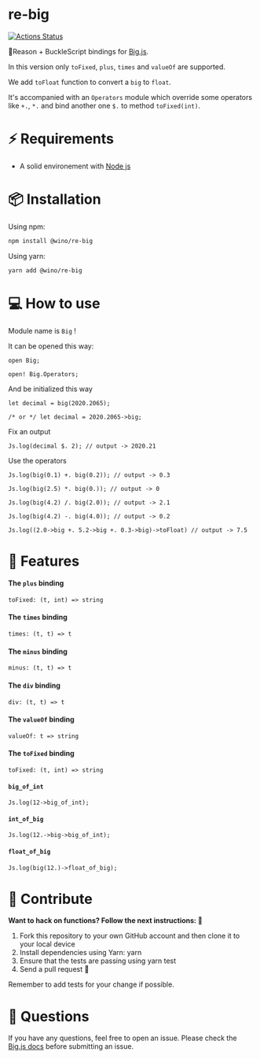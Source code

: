 # re-big

[![Actions Status](https://github.com/winoteam/re-big/workflows/re-big-test-suite/badge.svg)](https://github.com/winoteam/re-big/actions)

🎡Reason + BuckleScript bindings for [Big.js](https://github.com/MikeMcl/big.js/).

In this version only `toFixed`, `plus`, `times` and `valueOf` are supported.

We add `toFloat` function to convert a `big` to `float`.

It's accompanied with an `Operators` module which override some operators like `+.`, `*.` and bind another one `$.` to method `toFixed(int)`.

# ⚡️ Requirements

- A solid environement with [Node js](https://nodejs.org/en/)

# 📦 Installation

Using npm:

```bash
npm install @wino/re-big
```

Using yarn:

```bash
yarn add @wino/re-big
```

# 💻 How to use

Module name is `Big` !

It can be opened this way:

```reason
open Big;

open! Big.Operators;
```

And be initialized this way

```reason
let decimal = big(2020.2065);

/* or */ let decimal = 2020.2065->big;
```

Fix an output

```reason
Js.log(decimal $. 2); // output -> 2020.21
```

Use the operators

```reason
Js.log(big(0.1) +. big(0.2)); // output -> 0.3

Js.log(big(2.5) *. big(0.)); // output -> 0

Js.log(big(4.2) /. big(2.0)); // output -> 2.1

Js.log(big(4.2) -. big(4.0)); // output -> 0.2

Js.log((2.0->big +. 5.2->big +. 0.3->big)->toFloat) // output -> 7.5
```

# 🌈 Features

#### The `plus` binding

```reason
toFixed: (t, int) => string
```

#### The `times` binding

```reason
times: (t, t) => t
```

#### The `minus` binding

```reason
minus: (t, t) => t
```

#### The `div` binding

```reason
div: (t, t) => t
```

#### The `valueOf` binding

```reason
valueOf: t => string
```

#### The `toFixed` binding

```reason
toFixed: (t, int) => string
```

#### `big_of_int`

```reason
Js.log(12->big_of_int);
```

#### `int_of_big`

```reason
Js.log(12.->big->big_of_int);
```

#### `float_of_big`

```reason
Js.log(big(12.)->float_of_big);
```

# 🕺 Contribute

**Want to hack on functions? Follow the next instructions: 🚀**

1. Fork this repository to your own GitHub account and then clone it to your local device
2. Install dependencies using Yarn: yarn
3. Ensure that the tests are passing using yarn test
4. Send a pull request 🙌

Remember to add tests for your change if possible.

# 👋 Questions

If you have any questions, feel free to open an issue. Please check the [Big.js docs](https://github.com/MikeMcl/big.js/) before submitting an issue.
